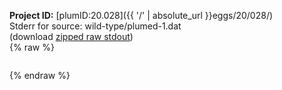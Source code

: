 **Project ID:** [plumID:20.028]({{ '/' | absolute_url }}eggs/20/028/)  
Stderr for source:  wild-type/plumed-1.dat   
(download [zipped raw stdout](plumed-1.dat.plumed_master.stdout.txt.zip))  
{% raw %}
<pre>
</pre>
{% endraw %}
